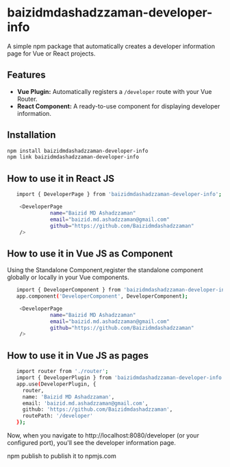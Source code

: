 # baizidmdashadzzaman-developer-info

A simple npm package that automatically creates a developer information page for Vue or React projects.

## Features

- **Vue Plugin:** Automatically registers a `/developer` route with your Vue Router.
- **React Component:** A ready-to-use component for displaying developer information.

## Installation

```bash
npm install baizidmdashadzzaman-developer-info
npm link baizidmdashadzzaman-developer-info
```

## How to use it in React JS

```bash
   import { DeveloperPage } from 'baizidmdashadzzaman-developer-info';
```

```bash
    <DeveloperPage
              name="Baizid MD Ashadzzaman"
              email="baizid.md.ashadzzaman@gmail.com"
              github="https://github.com/Baizidmdashadzzaman"
    />
```

## How to use it in Vue JS as Component

Using the Standalone Component,register the standalone component globally or locally in your Vue components.

```bash
   import { DeveloperComponent } from 'baizidmdashadzzaman-developer-info';
   app.component('DeveloperComponent', DeveloperComponent);
```

```bash
    <DeveloperPage
              name="Baizid MD Ashadzzaman"
              email="baizid.md.ashadzzaman@gmail.com"
              github="https://github.com/Baizidmdashadzzaman"
    />
```


## How to use it in Vue JS as pages

```bash
   import router from './router';
   import { DeveloperPlugin } from 'baizidmdashadzzaman-developer-info';
   app.use(DeveloperPlugin, {
     router,
     name: 'Baizid MD Ashadzzaman',
     email: 'baizid.md.ashadzzaman@gmail.com',
     github: 'https://github.com/Baizidmdashadzzaman',
     routePath: '/developer'
   });
```

Now, when you navigate to http://localhost:8080/developer (or your configured port), you'll see the developer information page.

npm publish to publish it to npmjs.com
